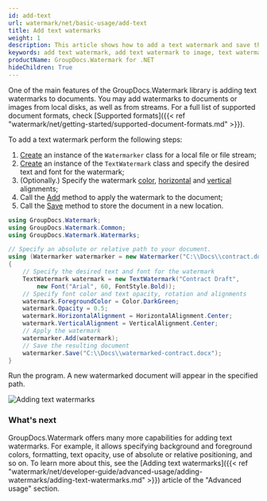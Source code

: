 ```yaml
---
id: add-text
url: watermark/net/basic-usage/add-text
title: Add text watermarks
weight: 1
description: This article shows how to add a text watermark and save the resultant document. It is capable of adding watermarks to images or documents.
keywords: add text watermark, add text watermark to image, text watermark
productName: GroupDocs.Watermark for .NET
hideChildren: True
---
```

One of the main features of the GroupDocs.Watermark library is adding text watermarks to documents. You may add watermarks to documents or images from local disks, as well as from streams. For a full list of supported document formats, check [Supported formats]({{< ref "watermark/net/getting-started/supported-document-formats.md" >}}).

To add a text watermark perform the following steps:

1. [Create](https://reference.groupdocs.com/net/watermark/groupdocs.watermark/watermarker/constructors/4) an instance of the `Watermarker` class for a local file or file stream;
2. [Create](https://reference.groupdocs.com/net/watermark/groupdocs.watermark.watermarks/textwatermark/constructors/main) an instance of the `TextWatermark` class and specify the desired text and font for the watermark;
3. (Optionally.) Specify the watermark [color](https://reference.groupdocs.com/net/watermark/groupdocs.watermark.watermarks/textwatermark/properties/foregroundcolor), [horizontal](https://reference.groupdocs.com/net/watermark/groupdocs.watermark/watermark/properties/horizontalalignment) and [vertical](https://reference.groupdocs.com/net/watermark/groupdocs.watermark/watermark/properties/verticalalignment) alignments;
4. Call the [Add](https://reference.groupdocs.com/net/watermark/groupdocs.watermark/watermarker/methods/add) method to apply the watermark to the document;
5. Call the [Save](https://reference.groupdocs.com/net/watermark/groupdocs.watermark.watermarker/save/methods/4) method to store the document in a new location.

```csharp
using GroupDocs.Watermark;
using GroupDocs.Watermark.Common;
using GroupDocs.Watermark.Watermarks;

// Specify an absolute or relative path to your document.
using (Watermarker watermarker = new Watermarker("C:\\Docs\\contract.docx"))
{
    // Specify the desired text and font for the watermark
    TextWatermark watermark = new TextWatermark("Contract Draft", 
        new Font("Arial", 60, FontStyle.Bold));
    // Specify font color and text opacity, rotation and alignments
    watermark.ForegroundColor = Color.DarkGreen;
    watermark.Opacity = 0.5;
    watermark.HorizontalAlignment = HorizontalAlignment.Center;
    watermark.VerticalAlignment = VerticalAlignment.Center;
    // Apply the watermark
    watermarker.Add(watermark);
    // Save the resulting document
    watermarker.Save("C:\\Docs\\watermarked-contract.docx");
}
```
Run the program. A new watermarked document will appear in the specified path.

![Adding text watermarks](/watermark/net/images/watermarking/add-text.png)

### What's next

GroupDocs.Watermark offers many more capabilities for adding text watermarks. For example, it allows specifying background and foreground colors, formatting, text opacity, use of absolute or relative positioning, and so on. To learn more about this, see the [Adding text watermarks]({{< ref "watermark/net/developer-guide/advanced-usage/adding-watermarks/adding-text-watermarks.md" >}}) article of the "Advanced usage" section.